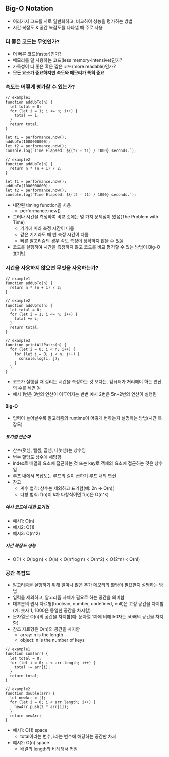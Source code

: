 ## Big-O Notation

- 여러가지 코드를 서로 일반화하고, 비교하여 성능을 평가하는 방법
- 시간 복잡도 & 공간 복잡도를 나타낼 때 주로 사용

### 더 좋은 코드는 무엇인가?

- 더 빠른 코드(faster)인가?
- 메모리를 덜 사용하는 코드(less memory-intensive)인가?
- 가독성이 더 좋은 혹은 짧은 코드(more readable)인가?
- **모든 요소가 중요하지만 속도와 메모리가 특히 중요**

### 속도는 어떻게 평가할 수 있는가?

```
// example1
function addUpTo(n) {
  let total = 0;
  for (let i = 1; i <= n; i++) {
    total += i;
  }
  return total;
}

let t1 = performance.now();
addUpTo(1000000000);
let t2 = performance.now();
console.log(`Time Elapsed: ${(t2 - t1) / 1000} seconds.`);
```

```
// example2
function addUpTo(n) {
  return n * (n + 1) / 2;
}

let t1 = performance.now();
addUpTo(1000000000);
let t2 = performance.now();
console.log(`Time Elapsed: ${(t2 - t1) / 1000} seconds.`);
```

- 내장된 timing function을 사용
  - performance.now()
- 그러나 시간을 측정하여 비교 것에는 몇 가지 문제점이 있음(The Problem with Time)
  - 기기에 따라 측정 시간이 다름
  - 같은 기기라도 매 번 측정 시간이 다름
  - 빠른 알고리즘의 경우 속도 측정이 정확하지 않을 수 있음
- 코드를 실행하여 시간을 측정하지 않고 코드를 비교 평가할 수 있는 방법이 Big-O 표기법

### 시간을 사용하지 않으면 무엇을 사용하는가?

```
// example1
function addUpTo(n) {
  return n * (n + 1) / 2;
}
```

```
// example2
function addUpTo(n) {
  let total = 0;
  for (let i = 1; i <= n; i++) {
    total += i;
  }
  return total;
}
```

```
// example3
function printAllPairs(n) {
  for (let i = 0; i < n; i++) {
    for (let j = 0; j < n; j++) {
      console.log(i, j);
    }
  }
}
```

- 코드가 실행될 때 걸리는 시간을 측정하는 것 보다는, 컴퓨터가 처리해야 하는 연산의 수를 세면 됨
- 예시 1번은 3번의 연산이 이루어지는 반변 예시 2번은 5n+2번의 연산이 실행됨

#### Big-O

- 입력이 늘어날수록 알고리즘의 runtime이 어떻게 변하는지 설명하는 방법(시간 복잡도)

##### 표기법 단순화

- 산수(덧셈, 뺄셈, 곱셈, 나눗셈)는 상수임
- 변수 할당도 상수에 해당함
- index로 배열의 요소에 접근하는 것 또는 key로 객체의 요소에 접근하는 것은 상수임
- 루프 내에서 복잡도는 루프의 길이 곱하기 루프 내의 연산
- 참고
  - 계수 법칙: 상수는 제외하고 표기함(예: 2n -> O(n))
  - 다항 법칙: f(n)이 k차 다항식이면 f(n)은 O(n^k)

##### 예시 코드에 대한 표기법

- 예시1: O(n)
- 예시2: O(1)
- 예시3: O(n^2)

##### 시간 복잡도 성능

- O(1) < O(log n) < O(n) < O(n\*log n) < O(n^2) < O(2^n) < O(n!)

### 공간 복잡도

- 알고리즘을 실행하기 위해 얼마나 많은 추가 메모리의 할당이 필요한지 설명하는 방법
- 입력을 제외하고, 알고리즘 자체가 필요로 하는 공간을 의미함
- 대부분의 원시 자료형(boolean, number, undefined, null)은 고정 공간을 차지함(예: 숫자 1, 1000은 동일한 공간을 차지함)
- 문자열은 O(n)의 공간을 차지함(예: 문자열 1자에 비해 50자는 50배의 공간을 차지함)
- 참조 자료형은 O(n)의 공간을 차지함
  - array: n is the length
  - object: n is the number of keys

```
// example1
function sum(arr) {
  let total = 0;
  for (let i = 0; i < arr.length; i++) {
    total += arr[i];
  }
  return total;
}
```

```
// example2
function double(arr) {
  let newArr = [];
  for (let i = 0; i < arr.length; i++) {
    newArr.push(2 * arr[i]);
  }
  return newArr;
}
```

- 예시1: O(1) space
  - total이라는 변수, i라는 변수에 해당하는 공간만 차지
- 예시2: O(n) space
  - 배열의 length와 비례해서 커짐
